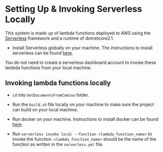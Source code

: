 # Setting Up & Invoking Serverless Locally

This system is made up of lambda functions deployed to AWS using the [Serverless](https://serverless.com/) framework and a runtime of dotnetcore2.1.

- Install Serverless globally on your machine. The instructions to install serverless can be found [here](https://serverless.com/framework/docs/getting-started/).

You do not need to create a serverless dashboard account to invoke these lambda functions from your local machine.

## Invoking lambda functions locally

- `cd` into `GetDocumentsFromComino` folder.

- Run the `build.sh` file locally on your machine to make sure the project can build on your local machine.

- Run docker on your machine. Instructions to install docker can be found [here](https://docs.docker.com/get-docker/).

- Run `serverless invoke local --function <lambda_function_name>` to invoke the function. `<lambda_function_name>` should be the name of the function as written in the `serverless.yml` file.
